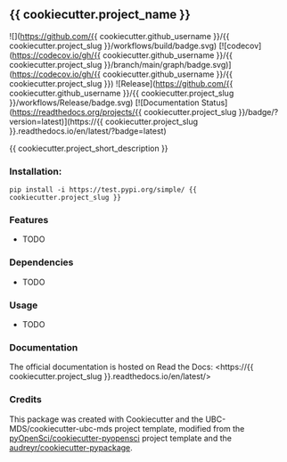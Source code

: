 ## {{ cookiecutter.project_name }} 

![](https://github.com/{{ cookiecutter.github_username }}/{{ cookiecutter.project_slug }}/workflows/build/badge.svg) [![codecov](https://codecov.io/gh/{{ cookiecutter.github_username }}/{{ cookiecutter.project_slug }}/branch/main/graph/badge.svg)](https://codecov.io/gh/{{ cookiecutter.github_username }}/{{ cookiecutter.project_slug }}) ![Release](https://github.com/{{ cookiecutter.github_username }}/{{ cookiecutter.project_slug }}/workflows/Release/badge.svg) [![Documentation Status](https://readthedocs.org/projects/{{ cookiecutter.project_slug }}/badge/?version=latest)](https://{{ cookiecutter.project_slug }}.readthedocs.io/en/latest/?badge=latest)

{{ cookiecutter.project_short_description }}

### Installation:

```
pip install -i https://test.pypi.org/simple/ {{ cookiecutter.project_slug }}
```

### Features
- TODO

### Dependencies

- TODO

### Usage

- TODO

### Documentation
The official documentation is hosted on Read the Docs: <https://{{ cookiecutter.project_slug }}.readthedocs.io/en/latest/>

### Credits
This package was created with Cookiecutter and the UBC-MDS/cookiecutter-ubc-mds project template, modified from the [pyOpenSci/cookiecutter-pyopensci](https://github.com/pyOpenSci/cookiecutter-pyopensci) project template and the [audreyr/cookiecutter-pypackage](https://github.com/audreyr/cookiecutter-pypackage).
